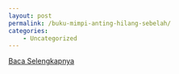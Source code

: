 ```yaml
---
layout: post
permalink: /buku-mimpi-anting-hilang-sebelah/
categories:
    - Uncategorized
---
```


[Baca Selengkapnya](/10)